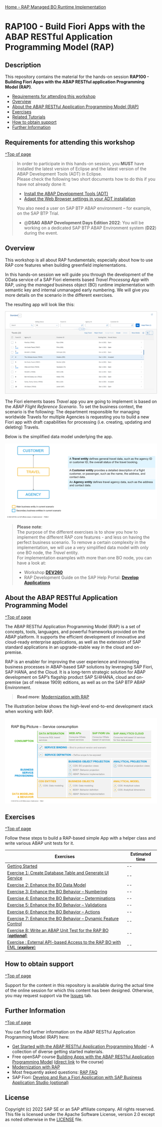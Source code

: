 [Home - RAP Managed BO Runtime Implementation](../readme.md)

# RAP100 - Build Fiori Apps with the ABAP RESTful Application Programming Model (RAP)

## Description

This repository contains the material for the hands-on session **RAP100 - Building Fiori Apps with the ABAP RESTful application Programming Model (RAP)**.

- [Requirements for attending this workshop](#requirements-for-attending-this-workshop)
- [Overview](#overview)
- [About the ABAP RESTful Application Programming Model (RAP)](#about-the-abap-restful-application-programming-model)
- [Exercises](#exercises)
- [Related Tutorials](#related-tutorials)
- [How to obtain support](#how-to-obtain-support)
- [Further Information](#further-information)


## Requirements for attending this workshop 
[^Top of page](#)

> In order to participate in this hands-on session, you **MUST** have installed the latest version of Eclipse and the latest version of the ABAP Development Tools (ADT) in Eclipse.   
> Please check the following two short documents how to do this if you have not already done it:  
> - [Install the ABAP Development Tools (ADT)](https://github.com/SAP-samples/abap-platform-rap-workshops/blob/main/requirements_rap_workshops.md#3-install-the-abap-development-tools-adt)  
> - [Adapt the Web Browser settings in your ADT installation](https://github.com/SAP-samples/abap-platform-rap-workshops/blob/main/requirements_rap_workshops.md#4-adapt-the-web-browser-settings-in-your-adt-installation)  
> 
> You also need a user on SAP BTP ABAP environment – for example, on the SAP BTP Trial.  
> - @**DSAG ABAP Development Days Edition 2022**: You will be working on a dedicated SAP BTP ABAP Environment system (**D22**) during the event. 
<!-- 
> Please check the following tutorial if you do not have a working account yet:  
> - [Create an SAP BTP ABAP Environment Trial User](https://developers.sap.com/tutorials/abap-environment-trial-onboarding.html)
-->

## Overview

This workshop is all about RAP fundamentals; especially about how to use RAP core features when building greenfield implementations.

In this hands-on session we will guide you through the development of the OData service of a SAP Fiori elements based _Travel Processng App_ with RAP, using the _managed_ business object (BO) runtime implementation with semantic key and internal unmanaged early numbering. We will give you more details on the scenario in the different exercises.

The resulting app will look like this:

![Travel App](images/travelapp01.png)

The Fiori elements bases _Travel_ app you are going to implement is based on the _ABAP Flight Reference Scenario_. To set the business context, the scenario is the following: The department responsible for managing worldwide Travels for multiple Agencies is requesting you to build a new Fiori app with draft capabilities for processing (i.e. creating, updating and deleting) Travels.

Below is the simplified data model underlying the app.

![Travel App](images/datamodel01.png)


> **Please note**:   
> The purpose of the different exercises is to show you how to implement the different RAP core features - and less on having the perfect business scenario.
> To remove a certain complexity in the implementation, we will use a very simplified data model with only one BO node, the _Travel_ entity.   
> For implementation examples with more than one BO node, you can have a look at:
> - Workshop **[DEV260](../readme.md)**
> - RAP Development Guide on the SAP Help Portal: **[Develop Applications](https://help.sap.com/viewer/923180ddb98240829d935862025004d6/Cloud/en-US/4cff5dff7f2642cab54e993c840a163e.html)**

## About the ABAP RESTful Application Programming Model
[^Top of page](#)

The ABAP RESTful Application Programming Model (RAP) is a set of concepts, tools, languages, and powerful frameworks provided on the ABAP platform. It supports the efficient development of innovative and cloud-ready enterprise applications, as well as the extension of SAP standard applications in an upgrade-stable way in the cloud and on-premise.

RAP is an enabler for improving the user experience and innovating business processes in ABAP-based SAP solutions by leveraging SAP Fiori, SAP HANA, and the Cloud. It is a long-term strategic solution for ABAP development on SAP’s flagship product SAP S/4HANA, cloud and on-premise (as of release 1909) editions, as well as on the SAP BTP ABAP Environment.

> **Read more**: [Modernization with RAP](https://blogs.sap.com/2021/10/18/modernization-with-rap/)

The illustration below shows the high-level end-to-end development stack when working with RAP.  

![RAP Big Picture](images/rap_bigpicture.png)

## Exercises
[^Top of page](#)

Follow these steps to build a RAP-based simple App with a helper class and write various ABAP unit tests for it.

| Exercises |  Estimated time |
| ------------- |  -- |
| [Getting Started](https://github.com/SAP-samples/abap-platform-rap-workshops/blob/main/rap1xx/rap100/exercices/ex0/readme.md) | -- |
| [Exercise 1: Create Database Table and Generate UI Service](https://github.com/SAP-samples/abap-platform-rap-workshops/blob/main/rap1xx/rap100/exercices/ex1/readme.md) | -- |
| [Exercise 2: Enhance the BO Data Model](https://github.com/SAP-samples/abap-platform-rap-workshops/blob/main/rap1xx/rap100/exercices/ex2/readme.md) | -- |
| [Exercise 3: Enhance the BO Behavior – Numbering](https://github.com/SAP-samples/abap-platform-rap-workshops/blob/main/rap1xx/rap100/exercices/ex3/readme.md) | -- |
| [Exercise 4: Enhance the BO Behavior – Determinations](https://github.com/SAP-samples/abap-platform-rap-workshops/blob/main/rap1xx/rap100/exercices/ex4/readme.md) | -- |
| [Exercise 5: Enhance the BO Behavior – Validations](https://github.com/SAP-samples/abap-platform-rap-workshops/blob/main/rap1xx/rap100/exercices/ex5/readme.md) | -- |
| [Exercise 6: Enhance the BO Behavior – Actions](https://github.com/SAP-samples/abap-platform-rap-workshops/blob/main/rap1xx/rap100/exercices/ex6/readme.md) | -- |
| [Exercise 7: Enhance the BO Behavior – Dynamic Feature Control](https://github.com/SAP-samples/abap-platform-rap-workshops/blob/main/rap1xx/rap100/exercices/ex7/readme.md) | -- |
| [Exercise 8: Write an ABAP Unit Test for the RAP BO (**_optional_**)](https://github.com/SAP-samples/abap-platform-rap-workshops/blob/main/rap1xx/rap100/exercices/ex8/readme.md) | -- |
| [Exercise : External API-based Access to the RAP BO with EML (**_explore_**)](https://github.com/SAP-samples/abap-platform-rap-workshops/blob/main/rap1xx/rap100/exercices/ex9/readme.md) | -- |


## How to obtain support
[^Top of page](#)

Support for the content in this repository is available during the actual time of the online session for which this content has been designed. Otherwise, you may request support via the [Issues](../../issues) tab.

## Further Information
[^Top of page](#)

You can find further information on the ABAP RESTful Application Programming Model (RAP) here:
 - [Get Started with the ABAP RESTful Application Programming Model](https://blogs.sap.com/2019/10/25/getting-started-with-the-abap-restful-programming-model) - A collection of diverse getting started materials.   
 - Free openSAP course [Building Apps with the ABAP RESTful Application Programming Model](https://community.sap.com/topics/btp-abap-environment/rap-opensap) ([direct link](https://open.sap.com/courses/cp13) to the course) 
 - [Modernization with RAP](https://blogs.sap.com/2021/10/18/modernization-with-rap/)
 - Most frequently asked questions: [RAP FAQ](https://blogs.sap.com/2020/10/16/abap-restful-application-programming-model-faq/) 
 - SAP Fiori: [Develop and Run a Fiori Application with SAP Business Application Studio (optional)](https://developers.sap.com/tutorials/abap-environment-deploy-cf-production.html) 

## License
Copyright (c) 2022 SAP SE or an SAP affiliate company. All rights reserved. This file is licensed under the Apache Software License, version 2.0 except as noted otherwise in the [LICENSE](LICENSES/Apache-2.0.txt) file.

